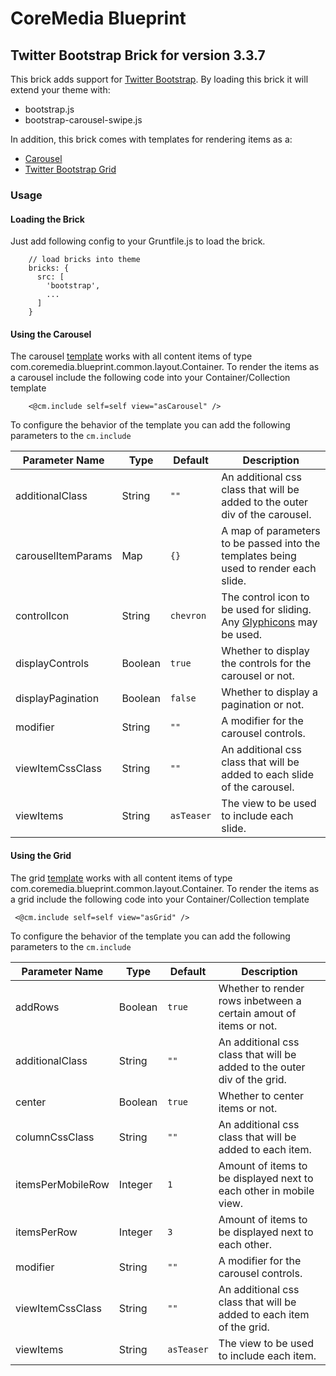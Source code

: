 # CoreMedia Blueprint

## Twitter Bootstrap Brick for version 3.3.7

This brick adds support for [Twitter Bootstrap](http://getbootstrap.com/). By loading this brick it will extend your theme with:

- bootstrap.js
- bootstrap-carousel-swipe.js

In addition, this brick comes with templates for rendering items as a:

- [Carousel](http://getbootstrap.com/javascript/#carousel) 
- [Twitter Bootstrap Grid](http://getbootstrap.com/css/#grid)
  

### Usage

#### Loading the Brick

Just add following config to your Gruntfile.js to load the brick.

```
    // load bricks into theme
    bricks: {
      src: [
        'bootstrap',
        ...
      ]
    }
```

#### Using the Carousel

The carousel [template](./templates/com.coremedia.blueprint.common.layout/Container.asCarousel.ftl) works with all content items of type com.coremedia.blueprint.common.layout.Container. To render the items as a carousel include the following code into your Container/Collection template
```
    <@cm.include self=self view="asCarousel" />
```
To configure the behavior of the template you can add the following parameters to the ```cm.include```

|Parameter Name|Type|Default|Description|
|---|---|---|---|
|additionalClass|String|```""```|An additional css class that will be added to the outer div of the carousel.|
|carouselItemParams|Map|```{}```|A map of parameters to be passed into the templates being used to render each slide.|
|controlIcon|String|```chevron```|The control icon to be used for sliding. Any [Glyphicons](http://getbootstrap.com/components/#glyphicons) may be used.|
|displayControls|Boolean|```true```|Whether to display the controls for the carousel or not.|
|displayPagination|Boolean|```false```|Whether to display a pagination or not.|
|modifier|String|```""```|A modifier for the carousel controls.|
|viewItemCssClass|String|```""```|An additional css class that will be added to each slide of the carousel.|
|viewItems|String|```asTeaser```|The view to be used to include each slide.|

#### Using the Grid

The grid [template](./templates/com.coremedia.blueprint.common.layout/Container.asGrid.ftl) works with all content items of type com.coremedia.blueprint.common.layout.Container. To render the items as a grid include the following code into your Container/Collection template
```
 <@cm.include self=self view="asGrid" />
```
To configure the behavior of the template you can add the following parameters to the ```cm.include```

|Parameter Name|Type|Default|Description|
|---|---|---|---|
|addRows|Boolean|```true```|Whether to render rows inbetween a certain amout of items or not.|
|additionalClass|String|```""```|An additional css class that will be added to the outer div of the grid.|
|center|Boolean|```true```|Whether to center items or not.|
|columnCssClass|String|```""```|An additional css class that will be added to each item.|
|itemsPerMobileRow|Integer|```1```|Amount of items to be displayed next to each other in mobile view.|
|itemsPerRow|Integer|```3```|Amount of items to be displayed next to each other.|
|modifier|String|```""```|A modifier for the carousel controls.|
|viewItemCssClass|String|```""```|An additional css class that will be added to each item of the grid.|
|viewItems|String|```asTeaser```|The view to be used to include each item.|
